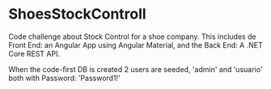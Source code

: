 # ShoesStockControll
Code challenge about Stock Control for a shoe company. This includes de Front End: an Angular App using Angular Material, and the Back End: A .NET Core REST API.

When the code-first DB is created 2 users are seeded, 'admin' and 'usuario' both with Password: 'Password1!'
